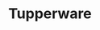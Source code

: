 ---
title: "Tupperware"
url: /ciudad-autonoma-de-buenos-aires/tupperware/
shop: menaje del hogar
---